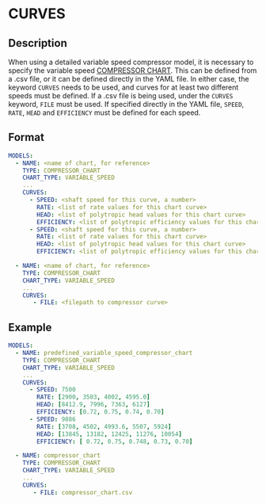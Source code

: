 # CURVES

## Description

When using a detailed variable speed compressor model, it is necessary to specify the variable speed [COMPRESSOR CHART](/about/modelling/setup/models/compressor_modelling/compressor_charts/index.md#user-defined-variable-speed-compressor-chart). This can be defined from a .csv file, or it can be defined directly in the YAML file. 
In either case, the keyword `CURVES` needs to be used, and curves for at least two different speeds must be defined. If a .csv file is being used, under the `CURVES` keyword, `FILE` must be used. If specified directly in the YAML file, `SPEED`, `RATE`, `HEAD` and `EFFICIENCY` must be defined for each speed.

## Format

~~~~yaml
MODELS:
  - NAME: <name of chart, for reference>
    TYPE: COMPRESSOR_CHART
    CHART_TYPE: VARIABLE_SPEED
    ...
    CURVES:
      - SPEED: <shaft speed for this curve, a number>
        RATE: <list of rate values for this chart curve>
        HEAD: <list of polytropic head values for this chart curve>
        EFFICIENCY: <list of polytropic efficiency values for this chart curve>
      - SPEED: <shaft speed for this curve, a number>
        RATE: <list of rate values for this chart curve>
        HEAD: <list of polytropic head values for this chart curve>
        EFFICIENCY: <list of polytropic efficiency values for this chart curve>

  - NAME: <name of chart, for reference>
    TYPE: COMPRESSOR_CHART
    CHART_TYPE: VARIABLE_SPEED
    ... 
    CURVES:
       - FILE: <filepath to compressor curve>
~~~~

## Example

~~~~yaml
MODELS:
  - NAME: predefined_variable_speed_compressor_chart
    TYPE: COMPRESSOR_CHART
    CHART_TYPE: VARIABLE_SPEED
    ...
    CURVES:
      - SPEED: 7500
        RATE: [2900, 3503, 4002, 4595.0]
        HEAD: [8412.9, 7996, 7363, 6127]
        EFFICIENCY: [0.72, 0.75, 0.74, 0.70]
      - SPEED: 9886
        RATE: [3708, 4502, 4993.6, 5507, 5924]
        HEAD: [13845, 13182, 12425, 11276, 10054]
        EFFICIENCY: [ 0.72, 0.75, 0.748, 0.73, 0.70]

  - NAME: compressor_chart
    TYPE: COMPRESSOR_CHART
    CHART_TYPE: VARIABLE_SPEED
    ... 
    CURVES:
       - FILE: compressor_chart.csv
~~~~
